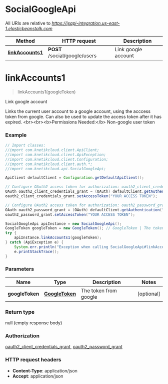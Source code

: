 # SocialGoogleApi

All URIs are relative to *https://jsapi-integration.us-east-1.elasticbeanstalk.com*

Method | HTTP request | Description
------------- | ------------- | -------------
[**linkAccounts1**](SocialGoogleApi.md#linkAccounts1) | **POST** /social/google/users | Link google account


<a name="linkAccounts1"></a>
# **linkAccounts1**
> linkAccounts1(googleToken)

Link google account

Links the current user account to a google account, using the acccess token from google. Can also be used to update the access token after it has expired. &lt;br&gt;&lt;br&gt;&lt;b&gt;Permissions Needed:&lt;/b&gt; Non-google user token

### Example
```java
// Import classes:
//import com.knetikcloud.client.ApiClient;
//import com.knetikcloud.client.ApiException;
//import com.knetikcloud.client.Configuration;
//import com.knetikcloud.client.auth.*;
//import com.knetikcloud.api.SocialGoogleApi;

ApiClient defaultClient = Configuration.getDefaultApiClient();

// Configure OAuth2 access token for authorization: oauth2_client_credentials_grant
OAuth oauth2_client_credentials_grant = (OAuth) defaultClient.getAuthentication("oauth2_client_credentials_grant");
oauth2_client_credentials_grant.setAccessToken("YOUR ACCESS TOKEN");

// Configure OAuth2 access token for authorization: oauth2_password_grant
OAuth oauth2_password_grant = (OAuth) defaultClient.getAuthentication("oauth2_password_grant");
oauth2_password_grant.setAccessToken("YOUR ACCESS TOKEN");

SocialGoogleApi apiInstance = new SocialGoogleApi();
GoogleToken googleToken = new GoogleToken(); // GoogleToken | The token from google
try {
    apiInstance.linkAccounts1(googleToken);
} catch (ApiException e) {
    System.err.println("Exception when calling SocialGoogleApi#linkAccounts1");
    e.printStackTrace();
}
```

### Parameters

Name | Type | Description  | Notes
------------- | ------------- | ------------- | -------------
 **googleToken** | [**GoogleToken**](GoogleToken.md)| The token from google | [optional]

### Return type

null (empty response body)

### Authorization

[oauth2_client_credentials_grant](../README.md#oauth2_client_credentials_grant), [oauth2_password_grant](../README.md#oauth2_password_grant)

### HTTP request headers

 - **Content-Type**: application/json
 - **Accept**: application/json

